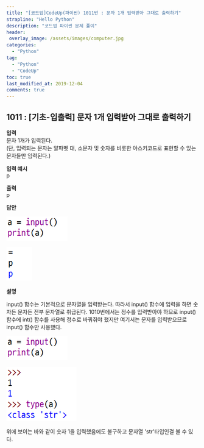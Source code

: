 ```yaml
---
title: "[코드업]CodeUp(파이썬) 1011번 : 문자 1개 입력받아 그대로 출력하기"
strapline: "Hello Python"
description: "코드업 파이썬 문제 풀이"
header:
 overlay_image: /assets/images/computer.jpg
categories:
  - "Python"
tag:
  - "Python"
  - "CodeUp"
toc: true
last_modified_at: 2019-12-04
comments: true
---
```


## 1011 : [기초-입출력] 문자 1개 입력받아 그대로 출력하기


**입력**<br>
문자 1개가 입력된다.<br>
(단, 입력되는 문자는 알파벳 대, 소문자 및 숫자를 비롯한 아스키코드로 표현할 수 있는 문자들만 입력된다.)

**입력 예시**<br>
p

**출력**<br>
p


**답안**<br>

![a1011](/assets/images/1011-1.jpg)<br>

![a1011](/assets/images/1011-2.jpg)


**설명**

input() 함수는 기본적으로 문자열을 입력받는다. 따라서 input() 함수에 입력을 하면 숫자든 문자든 전부 문자열로 취급된다. 1010번에서는 정수를 입력받아야 하므로 input() 함수에 int() 함수를 사용해 정수로 바꿔줘야 했지만 여기서는 문자를 입력받으므로 input() 함수만 사용했다.

![a1011](/assets/images/1011-1.jpg)<br>

![a1011](/assets/images/1011-3.jpg)

위에 보이는 바와 같이 숫자 1을 입력했음에도 불구하고 문자열 'str'타입인걸 볼 수 있다.

